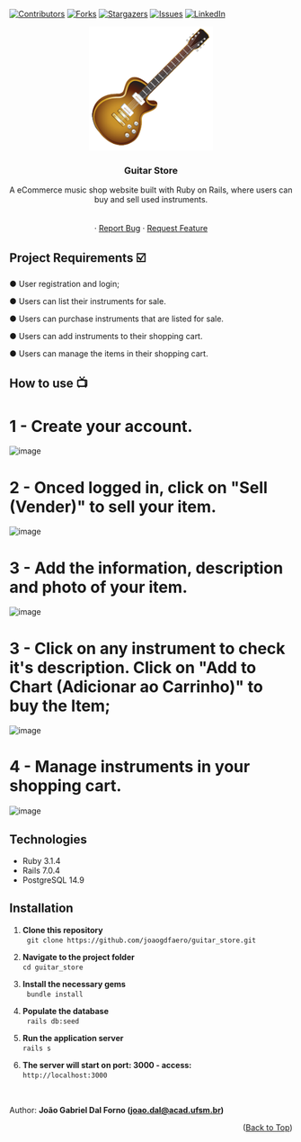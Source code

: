 <a name="readme-top"></a>
[![Contributors][contributors-shield]][contributors-url]
[![Forks][forks-shield]][forks-url]
[![Stargazers][stars-shield]][stars-url]
[![Issues][issues-shield]][issues-url]
[![LinkedIn][linkedin-shield]][linkedin-url]
<br />
<div align="center">
  <a href="https://github.com/joaogdfaero/guitar_store/">
    <img src="guitarstoreicon-removebg-preview.png" alt="Logo" width="220" height="220">
  </a>

<h3 align="center">Guitar Store</h3>

  <p align="center">
    A eCommerce music shop website built with Ruby on Rails, where users can buy and sell used instruments.
     <br />
    <br />
    <br />
    ·
    <a href="https://github.com/joaogdfaero/guitar_store/issues">Report Bug</a>
    ·
    <a href="https://github.com/joaogdfaero/guitar_store/issues">Request Feature</a>
  </p>
</div>

## Project Requirements :ballot_box_with_check:
● User registration and login;

● Users can list their instruments for sale.

● Users can purchase instruments that are listed for sale.

● Users can add instruments to their shopping cart.

● Users can manage the items in their shopping cart.


## How to use 📺

# 1 - Create your account.

![image](https://github.com/joaogdfaero/guitar_store/assets/103076610/1bc60414-fdcd-4c00-a767-73476a7195c0)


# 2 - Onced logged in, click on "Sell (Vender)" to sell your item.

![image](https://github.com/joaogdfaero/guitar_store/assets/103076610/f9bb2f26-a56d-4142-8428-8b0412f4ed78)


# 3 - Add the information, description and photo of your item.

![image](https://github.com/joaogdfaero/guitar_store/assets/103076610/e16182a9-3997-43b6-a6b1-89c198eeb849)


# 3 - Click on any instrument to check it's description. Click on "Add to Chart (Adicionar ao Carrinho)" to buy the Item;

![image](https://github.com/joaogdfaero/guitar_store/assets/103076610/758a69eb-9097-434f-852e-4c3aa2e27d1e)


# 4 - Manage instruments in your shopping cart.

![image](https://github.com/joaogdfaero/guitar_store/assets/103076610/2e02d84a-6d48-47cd-8b92-10bbce5c5748)



## Technologies
* Ruby 3.1.4
* Rails 7.0.4
* PostgreSQL 14.9

## Installation
1. **Clone this repository**  
` git clone https://github.com/joaogdfaero/guitar_store.git`

2. **Navigate to the project folder**  
` cd guitar_store `

3. **Install the necessary gems**  
` bundle install`

4. **Populate the database**  
` rails db:seed`

5. **Run the application server**  
` rails s `

6. **The server will start on port: 3000 - access:**    
` http://localhost:3000 `

##
<br>Author: <strong>João Gabriel Dal Forno (joao.dal@acad.ufsm.br)</strong>

<p align="right">(<a href="#readme-top">Back to Top</a>)</p>

<!-- MARKDOWN LINKS & IMAGES -->
<!-- https://www.markdownguide.org/basic-syntax/#reference-style-links -->
[contributors-shield]: https://img.shields.io/github/contributors/joaogdfaero/guitar_store.svg?style=for-the-badge
[contributors-url]: https://github.com/joaogdfaero/guitar_store/graphs/contributors
[forks-shield]: https://img.shields.io/github/forks/joaogdfaero/guitar_store.svg?style=for-the-badge
[forks-url]: https://github.com/joaogdfaero/guitar_store/network/members
[stars-shield]: https://img.shields.io/github/stars/joaogdfaero/guitar_store.svg?style=for-the-badge
[stars-url]: https://github.com/joaogdfaero/guitar_store/stargazers
[issues-shield]: https://img.shields.io/github/issues/joaogdfaero/guitar_store.svg?style=for-the-badge
[issues-url]: https://github.com/joaogdfaero/guitar_store/issues
[license-shield]: https://img.shields.io/github/license/joaogdfaero/guitar_store.svg?style=for-the-badge
[license-url]: https://github.com/joaogdfaero/guitar_store/blob/master/LICENSE.txt
[linkedin-shield]: https://img.shields.io/badge/-LinkedIn-black.svg?style=for-the-badge&logo=linkedin&colorB=555
[linkedin-url]: https://www.linkedin.com/in/jo%C3%A3o-gabriel-dal-forno/
[product-screenshot]: images/screenshot.png
[Next.js]: https://img.shields.io/badge/next.js-000000?style=for-the-badge&logo=nextdotjs&logoColor=white
[Next-url]: https://nextjs.org/
[React.js]: https://img.shields.io/badge/React-20232A?style=for-the-badge&logo=react&logoColor=61DAFB
[React-url]: https://reactjs.org/
[Vue.js]: https://img.shields.io/badge/Vue.js-35495E?style=for-the-badge&logo=vuedotjs&logoColor=4FC08D
[Vue-url]: https://vuejs.org/
[Angular.io]: https://img.shields.io/badge/Angular-DD0031?style=for-the-badge&logo=angular&logoColor=white
[Angular-url]: https://angular.io/
[Svelte.dev]: https://img.shields.io/badge/Svelte-4A4A55?style=for-the-badge&logo=svelte&logoColor=FF3E00
[Svelte-url]: https://svelte.dev/
[Laravel.com]: https://img.shields.io/badge/Laravel-FF2D20?style=for-the-badge&logo=laravel&logoColor=white
[Laravel-url]: https://laravel.com
[Bootstrap.com]: https://img.shields.io/github/forks/joaogdfaero/guitar_store.svg?style=for-the-badge&logo=bootstrap&logoColor=white
[Bootstrap-url]: https://getbootstrap.com
[JQuery.com]: https://img.shields.io/badge/jQuery-0769AD?style=for-the-badge&logo=jquery&logoColor=white
[JQuery-url]: https://jquery.com
